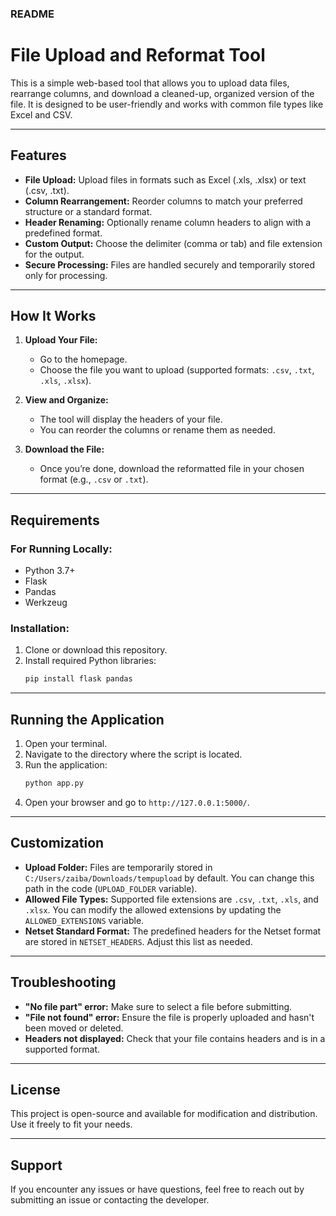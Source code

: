 ### README

# File Upload and Reformat Tool

This is a simple web-based tool that allows you to upload data files, rearrange columns, and download a cleaned-up, organized version of the file. It is designed to be user-friendly and works with common file types like Excel and CSV.

---

## Features

- **File Upload:** Upload files in formats such as Excel (.xls, .xlsx) or text (.csv, .txt).
- **Column Rearrangement:** Reorder columns to match your preferred structure or a standard format.
- **Header Renaming:** Optionally rename column headers to align with a predefined format.
- **Custom Output:** Choose the delimiter (comma or tab) and file extension for the output.
- **Secure Processing:** Files are handled securely and temporarily stored only for processing.

---

## How It Works

1. **Upload Your File:**
   - Go to the homepage.
   - Choose the file you want to upload (supported formats: `.csv`, `.txt`, `.xls`, `.xlsx`).

2. **View and Organize:**
   - The tool will display the headers of your file.
   - You can reorder the columns or rename them as needed.

3. **Download the File:**
   - Once you’re done, download the reformatted file in your chosen format (e.g., `.csv` or `.txt`).

---

## Requirements

### For Running Locally:
- Python 3.7+
- Flask
- Pandas
- Werkzeug

### Installation:
1. Clone or download this repository.
2. Install required Python libraries:
   ```bash
   pip install flask pandas
   ```

---

## Running the Application

1. Open your terminal.
2. Navigate to the directory where the script is located.
3. Run the application:
   ```bash
   python app.py
   ```
4. Open your browser and go to `http://127.0.0.1:5000/`.

---

## Customization

- **Upload Folder:** Files are temporarily stored in `C:/Users/zaiba/Downloads/tempupload` by default. You can change this path in the code (`UPLOAD_FOLDER` variable).
- **Allowed File Types:** Supported file extensions are `.csv`, `.txt`, `.xls`, and `.xlsx`. You can modify the allowed extensions by updating the `ALLOWED_EXTENSIONS` variable.
- **Netset Standard Format:** The predefined headers for the Netset format are stored in `NETSET_HEADERS`. Adjust this list as needed.

---

## Troubleshooting

- **"No file part" error:** Make sure to select a file before submitting.
- **"File not found" error:** Ensure the file is properly uploaded and hasn't been moved or deleted.
- **Headers not displayed:** Check that your file contains headers and is in a supported format.

---

## License

This project is open-source and available for modification and distribution. Use it freely to fit your needs.

---

## Support

If you encounter any issues or have questions, feel free to reach out by submitting an issue or contacting the developer.
